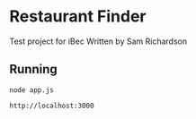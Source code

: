 # Restaurant Finder
Test project for iBec
Written by Sam Richardson

## Running
```
node app.js
```
```
http://localhost:3000
```
